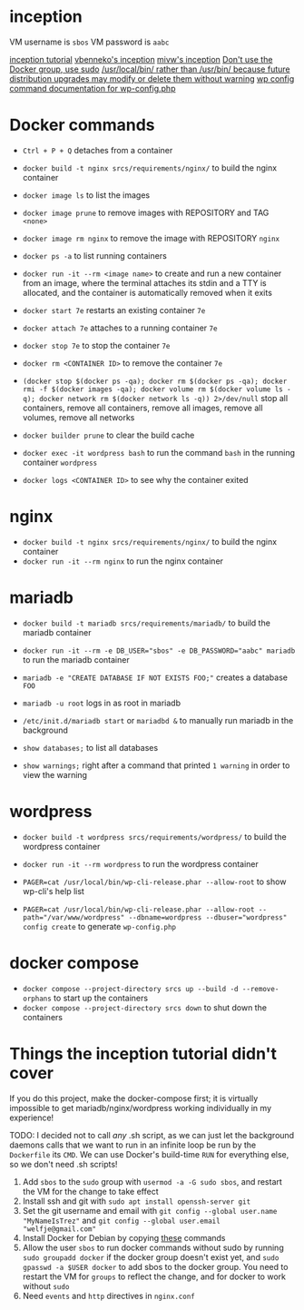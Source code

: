 # inception

VM username is `sbos`
VM password is `aabc`

[inception tutorial](https://tuto.grademe.fr/inception/#)
[vbenneko's inception](https://github.com/adfhjl/Inception)
[mivw's inception](https://github.com/42-mvan-wij/Inception/blob/master/srcs/docker-compose.yml)
[Don't use the Docker group, use sudo](https://fosterelli.co/privilege-escalation-via-docker.html)
[/usr/local/bin/ rather than /usr/bin/ because future distribution upgrades may modify or delete them without warning](https://unix.stackexchange.com/a/8658)
[wp config command documentation for wp-config.php](https://github.com/wp-cli/config-command)

# Docker commands

- `Ctrl + P + Q` detaches from a container

- `docker build -t nginx srcs/requirements/nginx/` to build the nginx container
- `docker image ls` to list the images
- `docker image prune` to remove images with REPOSITORY and TAG `<none>`
- `docker image rm nginx` to remove the image with REPOSITORY `nginx`
- `docker ps -a` to list running containers
- `docker run -it --rm <image name>` to create and run a new container from an image, where the terminal attaches its stdin and a TTY is allocated, and the container is automatically removed when it exits
- `docker start 7e` restarts an existing container `7e`
- `docker attach 7e` attaches to a running container `7e`
- `docker stop 7e` to stop the container `7e`
- `docker rm <CONTAINER ID>` to remove the container `7e`
- `(docker stop $(docker ps -qa); docker rm $(docker ps -qa); docker rmi -f $(docker images -qa); docker volume rm $(docker volume ls -q); docker network rm $(docker network ls -q)) 2>/dev/null` stop all containers, remove all containers, remove all images, remove all volumes, remove all networks
- `docker builder prune` to clear the build cache
- `docker exec -it wordpress bash` to run the command `bash` in the running container `wordpress`
- `docker logs <CONTAINER ID>` to see why the container exited

# nginx

- `docker build -t nginx srcs/requirements/nginx/` to build the nginx container
- `docker run -it --rm nginx` to run the nginx container

# mariadb

- `docker build -t mariadb srcs/requirements/mariadb/` to build the mariadb container
- `docker run -it --rm -e DB_USER="sbos" -e DB_PASSWORD="aabc" mariadb` to run the mariadb container

- `mariadb -e "CREATE DATABASE IF NOT EXISTS FOO;"` creates a database `FOO`
- `mariadb -u root` logs in as root in mariadb
- `/etc/init.d/mariadb start` or `mariadbd &` to manually run mariadb in the background
- `show databases;` to list all databases
- `show warnings;` right after a command that printed `1 warning` in order to view the warning

# wordpress

- `docker build -t wordpress srcs/requirements/wordpress/` to build the wordpress container
- `docker run -it --rm wordpress` to run the wordpress container

- `PAGER=cat /usr/local/bin/wp-cli-release.phar --allow-root` to show wp-cli's help list
- `PAGER=cat /usr/local/bin/wp-cli-release.phar --allow-root --path="/var/www/wordpress" --dbname=wordpress --dbuser="wordpress" config create` to generate `wp-config.php`

# docker compose

- `docker compose --project-directory srcs up --build -d --remove-orphans` to start up the containers
- `docker compose --project-directory srcs down` to shut down the containers

# Things the inception tutorial didn't cover

If you do this project, make the docker-compose first; it is virtually impossible to get mariadb/nginx/wordpress working individually in my experience!

TODO: I decided not to call *any* .sh script, as we can just let the background daemons calls that we want to run in an infinite loop be run by the `Dockerfile` its `CMD`. We can use Docker's build-time `RUN` for everything else, so we don't need .sh scripts!

1. Add `sbos` to the `sudo` group with `usermod -a -G sudo sbos`, and restart the VM for the change to take effect
2. Install ssh and git with `sudo apt install openssh-server git`
3. Set the git username and email with `git config --global user.name "MyNameIsTrez"` and `git config --global user.email "welfje@gmail.com"`
4. Install Docker for Debian by copying [these](https://docs.docker.com/engine/install/debian/) commands
5. Allow the user `sbos` to run docker commands without sudo by running `sudo groupadd docker` if the docker group doesn't exist yet, and `sudo gpasswd -a $USER docker` to add sbos to the docker group. You need to restart the VM for `groups` to reflect the change, and for docker to work without `sudo`
6. Need `events` and `http` directives in `nginx.conf`
